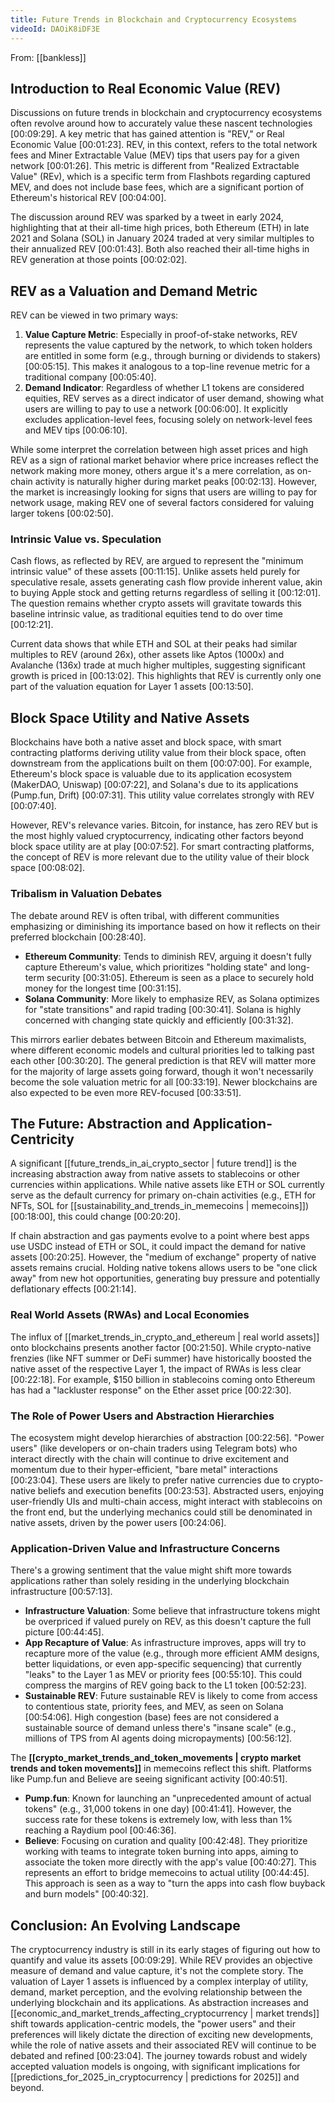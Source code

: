 ```yaml
---
title: Future Trends in Blockchain and Cryptocurrency Ecosystems
videoId: DAOiK8iDF3E
---
```


From: [[bankless]] <br/> 

## Introduction to Real Economic Value (REV)
Discussions on future trends in blockchain and cryptocurrency ecosystems often revolve around how to accurately value these nascent technologies <a class="yt-timestamp" data-t="00:09:29">[00:09:29]</a>. A key metric that has gained attention is "REV," or Real Economic Value <a class="yt-timestamp" data-t="00:01:23">[00:01:23]</a>. REV, in this context, refers to the total network fees and Miner Extractable Value (MEV) tips that users pay for a given network <a class="yt-timestamp" data-t="00:01:26">[00:01:26]</a>. This metric is different from "Realized Extractable Value" (REv), which is a specific term from Flashbots regarding captured MEV, and does not include base fees, which are a significant portion of Ethereum's historical REV <a class="yt-timestamp" data-t="00:04:00">[00:04:00]</a>.

The discussion around REV was sparked by a tweet in early 2024, highlighting that at their all-time high prices, both Ethereum (ETH) in late 2021 and Solana (SOL) in January 2024 traded at very similar multiples to their annualized REV <a class="yt-timestamp" data-t="00:01:43">[00:01:43]</a>. Both also reached their all-time highs in REV generation at those points <a class="yt-timestamp" data-t="00:02:02">[00:02:02]</a>.

## REV as a Valuation and Demand Metric
REV can be viewed in two primary ways:
1.  **Value Capture Metric**: Especially in proof-of-stake networks, REV represents the value captured by the network, to which token holders are entitled in some form (e.g., through burning or dividends to stakers) <a class="yt-timestamp" data-t="00:05:15">[00:05:15]</a>. This makes it analogous to a top-line revenue metric for a traditional company <a class="yt-timestamp" data-t="00:05:40">[00:05:40]</a>.
2.  **Demand Indicator**: Regardless of whether L1 tokens are considered equities, REV serves as a direct indicator of user demand, showing what users are willing to pay to use a network <a class="yt-timestamp" data-t="00:06:00">[00:06:00]</a>. It explicitly excludes application-level fees, focusing solely on network-level fees and MEV tips <a class="yt-timestamp" data-t="00:06:10">[00:06:10]</a>.

While some interpret the correlation between high asset prices and high REV as a sign of rational market behavior where price increases reflect the network making more money, others argue it's a mere correlation, as on-chain activity is naturally higher during market peaks <a class="yt-timestamp" data-t="00:02:13">[00:02:13]</a>. However, the market is increasingly looking for signs that users are willing to pay for network usage, making REV one of several factors considered for valuing larger tokens <a class="yt-timestamp" data-t="00:02:50">[00:02:50]</a>.

### Intrinsic Value vs. Speculation
Cash flows, as reflected by REV, are argued to represent the "minimum intrinsic value" of these assets <a class="yt-timestamp" data-t="00:11:15">[00:11:15]</a>. Unlike assets held purely for speculative resale, assets generating cash flow provide inherent value, akin to buying Apple stock and getting returns regardless of selling it <a class="yt-timestamp" data-t="00:12:01">[00:12:01]</a>. The question remains whether crypto assets will gravitate towards this baseline intrinsic value, as traditional equities tend to do over time <a class="yt-timestamp" data-t="00:12:21">[00:12:21]</a>.

Current data shows that while ETH and SOL at their peaks had similar multiples to REV (around 26x), other assets like Aptos (1000x) and Avalanche (136x) trade at much higher multiples, suggesting significant growth is priced in <a class="yt-timestamp" data-t="00:13:02">[00:13:02]</a>. This highlights that REV is currently only one part of the valuation equation for Layer 1 assets <a class="yt-timestamp" data-t="00:13:50">[00:13:50]</a>.

## Block Space Utility and Native Assets
Blockchains have both a native asset and block space, with smart contracting platforms deriving utility value from their block space, often downstream from the applications built on them <a class="yt-timestamp" data-t="00:07:00">[00:07:00]</a>. For example, Ethereum's block space is valuable due to its application ecosystem (MakerDAO, Uniswap) <a class="yt-timestamp" data-t="00:07:22">[00:07:22]</a>, and Solana's due to its applications (Pump.fun, Drift) <a class="yt-timestamp" data-t="00:07:31">[00:07:31]</a>. This utility value correlates strongly with REV <a class="yt-timestamp" data-t="00:07:40">[00:07:40]</a>.

However, REV's relevance varies. Bitcoin, for instance, has zero REV but is the most highly valued cryptocurrency, indicating other factors beyond block space utility are at play <a class="yt-timestamp" data-t="00:07:52">[00:07:52]</a>. For smart contracting platforms, the concept of REV is more relevant due to the utility value of their block space <a class="yt-timestamp" data-t="00:08:02">[00:08:02]</a>.

### Tribalism in Valuation Debates
The debate around REV is often tribal, with different communities emphasizing or diminishing its importance based on how it reflects on their preferred blockchain <a class="yt-timestamp" data-t="00:28:40">[00:28:40]</a>.
*   **Ethereum Community**: Tends to diminish REV, arguing it doesn't fully capture Ethereum's value, which prioritizes "holding state" and long-term security <a class="yt-timestamp" data-t="00:31:05">[00:31:05]</a>. Ethereum is seen as a place to securely hold money for the longest time <a class="yt-timestamp" data-t="00:31:15">[00:31:15]</a>.
*   **Solana Community**: More likely to emphasize REV, as Solana optimizes for "state transitions" and rapid trading <a class="yt-timestamp" data-t="00:30:41">[00:30:41]</a>. Solana is highly concerned with changing state quickly and efficiently <a class="yt-timestamp" data-t="00:31:32">[00:31:32]</a>.

This mirrors earlier debates between Bitcoin and Ethereum maximalists, where different economic models and cultural priorities led to talking past each other <a class="yt-timestamp" data-t="00:30:20">[00:30:20]</a>. The general prediction is that REV will matter more for the majority of large assets going forward, though it won't necessarily become the sole valuation metric for all <a class="yt-timestamp" data-t="00:33:19">[00:33:19]</a>. Newer blockchains are also expected to be even more REV-focused <a class="yt-timestamp" data-t="00:33:51">[00:33:51]</a>.

## The Future: Abstraction and Application-Centricity
A significant [[future_trends_in_ai_crypto_sector | future trend]] is the increasing abstraction away from native assets to stablecoins or other currencies within applications. While native assets like ETH or SOL currently serve as the default currency for primary on-chain activities (e.g., ETH for NFTs, SOL for [[sustainability_and_trends_in_memecoins | memecoins]]) <a class="yt-timestamp" data-t="00:18:00">[00:18:00]</a>, this could change <a class="yt-timestamp" data-t="00:20:20">[00:20:20]</a>.

If chain abstraction and gas payments evolve to a point where best apps use USDC instead of ETH or SOL, it could impact the demand for native assets <a class="yt-timestamp" data-t="00:20:25">[00:20:25]</a>. However, the "medium of exchange" property of native assets remains crucial. Holding native tokens allows users to be "one click away" from new hot opportunities, generating buy pressure and potentially deflationary effects <a class="yt-timestamp" data-t="00:21:14">[00:21:14]</a>.

### Real World Assets (RWAs) and Local Economies
The influx of [[market_trends_in_crypto_and_ethereum | real world assets]] onto blockchains presents another factor <a class="yt-timestamp" data-t="00:21:50">[00:21:50]</a>. While crypto-native frenzies (like NFT summer or DeFi summer) have historically boosted the native asset of the respective Layer 1, the impact of RWAs is less clear <a class="yt-timestamp" data-t="00:22:18">[00:22:18]</a>. For example, $150 billion in stablecoins coming onto Ethereum has had a "lackluster response" on the Ether asset price <a class="yt-timestamp" data-t="00:22:30">[00:22:30]</a>.

### The Role of Power Users and Abstraction Hierarchies
The ecosystem might develop hierarchies of abstraction <a class="yt-timestamp" data-t="00:22:56">[00:22:56]</a>. "Power users" (like developers or on-chain traders using Telegram bots) who interact directly with the chain will continue to drive excitement and momentum due to their hyper-efficient, "bare metal" interactions <a class="yt-timestamp" data-t="00:23:04">[00:23:04]</a>. These users are likely to prefer native currencies due to crypto-native beliefs and execution benefits <a class="yt-timestamp" data-t="00:23:53">[00:23:53]</a>. Abstracted users, enjoying user-friendly UIs and multi-chain access, might interact with stablecoins on the front end, but the underlying mechanics could still be denominated in native assets, driven by the power users <a class="yt-timestamp" data-t="00:24:06">[00:24:06]</a>.

### Application-Driven Value and Infrastructure Concerns
There's a growing sentiment that the value might shift more towards applications rather than solely residing in the underlying blockchain infrastructure <a class="yt-timestamp" data-t="00:57:13">[00:57:13]</a>.
*   **Infrastructure Valuation**: Some believe that infrastructure tokens might be overpriced if valued purely on REV, as this doesn't capture the full picture <a class="yt-timestamp" data-t="00:44:45">[00:44:45]</a>.
*   **App Recapture of Value**: As infrastructure improves, apps will try to recapture more of the value (e.g., through more efficient AMM designs, better liquidations, or even app-specific sequencing) that currently "leaks" to the Layer 1 as MEV or priority fees <a class="yt-timestamp" data-t="00:55:10">[00:55:10]</a>. This could compress the margins of REV going back to the L1 token <a class="yt-timestamp" data-t="00:52:23">[00:52:23]</a>.
*   **Sustainable REV**: Future sustainable REV is likely to come from access to contentious state, priority fees, and MEV, as seen on Solana <a class="yt-timestamp" data-t="00:54:06">[00:54:06]</a>. High congestion (base) fees are not considered a sustainable source of demand unless there's "insane scale" (e.g., millions of TPS from AI agents doing micropayments) <a class="yt-timestamp" data-t="00:56:12">[00:56:12]</a>.

The **[[crypto_market_trends_and_token_movements | crypto market trends and token movements]]** in memecoins reflect this shift. Platforms like Pump.fun and Believe are seeing significant activity <a class="yt-timestamp" data-t="00:40:51">[00:40:51]</a>.
*   **Pump.fun**: Known for launching an "unprecedented amount of actual tokens" (e.g., 31,000 tokens in one day) <a class="yt-timestamp" data-t="00:41:41">[00:41:41]</a>. However, the success rate for these tokens is extremely low, with less than 1% reaching a Raydium pool <a class="yt-timestamp" data-t="00:46:36">[00:46:36]</a>.
*   **Believe**: Focusing on curation and quality <a class="yt-timestamp" data-t="00:42:48">[00:42:48]</a>. They prioritize working with teams to integrate token burning into apps, aiming to associate the token more directly with the app's value <a class="yt-timestamp" data-t="00:40:27">[00:40:27]</a>. This represents an effort to bridge memecoins to actual utility <a class="yt-timestamp" data-t="00:44:45">[00:44:45]</a>. This approach is seen as a way to "turn the apps into cash flow buyback and burn models" <a class="yt-timestamp" data-t="00:40:32">[00:40:32]</a>.

## Conclusion: An Evolving Landscape
The cryptocurrency industry is still in its early stages of figuring out how to quantify and value its assets <a class="yt-timestamp" data-t="00:09:29">[00:09:29]</a>. While REV provides an objective measure of demand and value capture, it's not the complete story. The valuation of Layer 1 assets is influenced by a complex interplay of utility, demand, market perception, and the evolving relationship between the underlying blockchain and its applications. As abstraction increases and [[economic_and_market_trends_affecting_cryptocurrency | market trends]] shift towards application-centric models, the "power users" and their preferences will likely dictate the direction of exciting new developments, while the role of native assets and their associated REV will continue to be debated and refined <a class="yt-timestamp" data-t="00:23:04">[00:23:04]</a>. The journey towards robust and widely accepted valuation models is ongoing, with significant implications for [[predictions_for_2025_in_cryptocurrency | predictions for 2025]] and beyond.